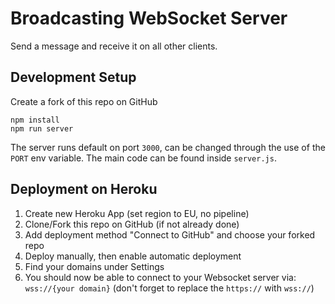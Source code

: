 # Broadcasting WebSocket Server
Send a message and receive it on all other clients.

## Development Setup
Create a fork of this repo on GitHub
```
npm install
npm run server
```
The server runs default on port `3000`, can be changed through the use of the `PORT` env variable.
The main code can be found inside `server.js`.

## Deployment on Heroku
1. Create new Heroku App (set region to EU, no pipeline)
2. Clone/Fork this repo on GitHub (if not already done)
3. Add deployment method "Connect to GitHub" and choose your forked repo
4. Deploy manually, then enable automatic deployment 
5. Find your domains under Settings
6. You should now be able to connect to your Websocket server via: `wss://{your domain}` (don't forget to replace the `https://` with `wss://`)
